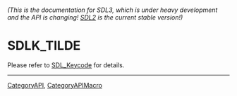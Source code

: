 ###### (This is the documentation for SDL3, which is under heavy development and the API is changing! [SDL2](https://wiki.libsdl.org/SDL2/) is the current stable version!)
# SDLK_TILDE

Please refer to [SDL_Keycode](SDL_Keycode) for details.

----
[CategoryAPI](CategoryAPI), [CategoryAPIMacro](CategoryAPIMacro)

